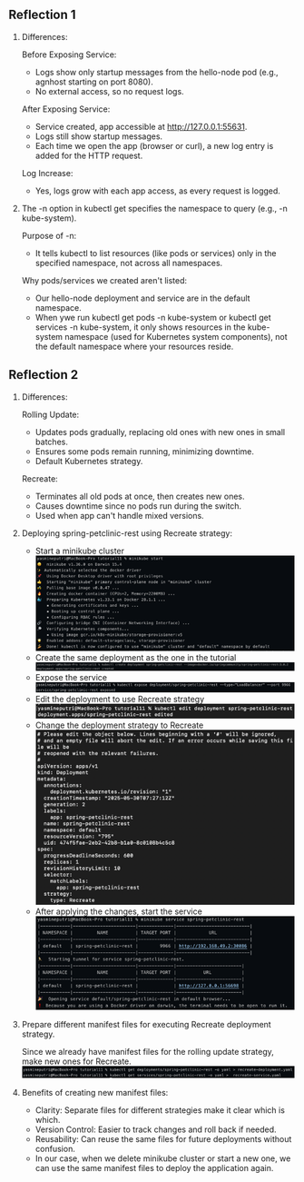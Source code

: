 ## Reflection 1
1. Differences:

    Before Exposing Service:
    - Logs show only startup messages from the hello-node pod (e.g., agnhost starting on port 8080).
    - No external access, so no request logs.
  
    After Exposing Service:
    - Service created, app accessible at http://127.0.0.1:55631.
    - Logs still show startup messages.
    - Each time we open the app (browser or curl), a new log entry is added for the HTTP request.
    
    Log Increase:
    - Yes, logs grow with each app access, as every request is logged.

2. The -n option in kubectl get specifies the namespace to query (e.g., -n kube-system).

    Purpose of -n:
    - It tells kubectl to list resources (like pods or services) only in the specified namespace, not across all namespaces.
  
    Why pods/services we created aren't listed:
    - Our hello-node deployment and service are in the default namespace.
    - When ywe run kubectl get pods -n kube-system or kubectl get services -n kube-system, it only shows resources in the kube-system namespace (used for Kubernetes system components), not the default namespace where your resources reside.

## Reflection 2
1. Differences:

   Rolling Update:
   - Updates pods gradually, replacing old ones with new ones in small batches. 
   - Ensures some pods remain running, minimizing downtime. 
   - Default Kubernetes strategy.
   
   Recreate:
   - Terminates all old pods at once, then creates new ones. 
   - Causes downtime since no pods run during the switch. 
   - Used when app can't handle mixed versions.

2. Deploying spring-petclinic-rest using Recreate strategy:

   - Start a minikube cluster
      ![minikube start](img/minikube_start.png)
   - Create the same deployment as the one in the tutorial
      ![create deployment](img/create_deployment.png)
   - Expose the service
      ![expose service](img/expose_service.png)
   - Edit the deployment to use Recreate strategy
      ![edit deployment](img/edit_deployment.png)
   - Change the deployment strategy to Recreate
      ![change strategy](img/change_strategy.png)
   - After applying the changes, start the service
      ![start service](img/start_service.png)

3. Prepare different manifest files for executing Recreate deployment strategy.

   Since we already have manifest files for the rolling update strategy, make new ones for Recreate.
   ![create new manifest files](img/create_manifest_files.png)

4. Benefits of creating new manifest files:

   - Clarity: Separate files for different strategies make it clear which is which.
   - Version Control: Easier to track changes and roll back if needed.
   - Reusability: Can reuse the same files for future deployments without confusion.
   - In our case, when we delete minikube cluster or start a new one, we can use the same manifest files to deploy the application again.
